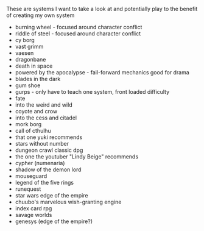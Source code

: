 These are systems I want to take a look at and potentially play to the benefit of creating my own system

- burning wheel - focused around character conflict
- riddle of steel - focused around character conflict
- cy borg
- vast grimm
- vaesen
- dragonbane
- death in space
- powered by the apocalypse - fail-forward mechanics good for drama
- blades in the dark
- gum shoe
- gurps - only have to teach one system, front loaded difficulty
- fate
- into the weird and wild
- coyote and crow
- into the cess and citadel
- mork borg
- call of cthulhu
- that one yuki recommends
- stars without number
- dungeon crawl classic dpg
- the one the youtuber "Lindy Beige" recommends
- cypher (numenaria)
- shadow of the demon lord
- mouseguard
- legend of the five rings
- runequest
- star wars edge of the empire
- chuubo's marvelous wish-granting engine
- index card rpg
- savage worlds
- genesys (edge of the empire?)